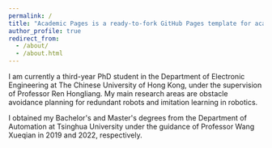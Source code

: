 ```yaml
---
permalink: /
title: "Academic Pages is a ready-to-fork GitHub Pages template for academic personal websites"
author_profile: true
redirect_from: 
  - /about/
  - /about.html
---
```


I am currently a third-year PhD student in the Department of Electronic Engineering at The Chinese University of Hong Kong, under the supervision of Professor Ren Hongliang. My main research areas are obstacle avoidance planning for redundant robots and imitation learning in robotics.

I obtained my Bachelor's and Master's degrees from the Department of Automation at Tsinghua University under the guidance of Professor Wang Xueqian in 2019 and 2022, respectively.
